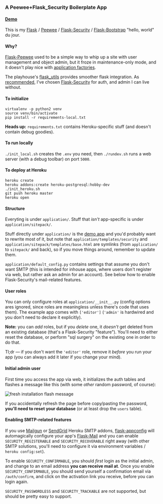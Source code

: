 ### A Peewee+Flask_Security Boilerplate App

#### [Demo](https://boilerplate-peewee-flask.herokuapp.com)

This is my [Flask](http://flask.pocoo.org) /
[Peewee](http://peewee.readthedocs.org) /
[Flask-Security](https://pythonhosted.org/Flask-Security) /
[Flask-Bootstrap](http://pythonhosted.org/Flask-Bootstrap)
"hello, world" du jour.

#### Why?

[Flask-Peewee](http://flask-peewee.readthedocs.org/en/latest/) used to be a
simple way to whip up a site with user management and object admin, but it froze
in maintenance-only mode, and it doesn't play nice with
[application factories](http://flask.pocoo.org/docs/0.10/patterns/appfactories/).

The playhouse's
[flask_utils](http://peewee.readthedocs.org/en/latest/peewee/playhouse.html#flask-utils)
provides smoother flask integration.
As [recommended](https://archive.is/H6ccV#selection-72.3-85.14), I've chosen
[Flask-Security](https://pythonhosted.org/Flask-Security/) for auth, and admin
I can live without.

#### To initialize

```
virtualenv -p python2 venv
source venv/bin/activate
pip install -r requirements-local.txt
```

**Heads up:** `requirements.txt` contains Heroku-specific stuff
(and doesn't contain debug goodies).

#### To run locally

`./init_local.sh` creates the `.env` you need, then `./rundev.sh` runs a web
server (with a debug toolbar) on port `5000`.

#### To deploy at Heroku

```
heroku create
heroku addons:create heroku-postgresql:hobby-dev
./init_heroku.sh
git push heroku master
heroku open
```

#### Structure

Everyting is under `application/`. Stuff that *isn't* app-specific is under
`application/sitepack/`.

Stuff directly under `application/` is the
[demo app](https://boilerplate-peewee-flask.herokuapp.com) and you'd probably want to
rewrite most of it, but note that `application/templates/security` and
`application/sitepack/templates/base.html` are symlinks (from `application/`
to `sitepack/` and back), so if you move things around, remember to update them.

`application/default_config.py` contains settings that assume you don't want
SMTP (this is intended for inhouse apps, where users don't register via web, but
rather ask an admin for an account).
See below how to enable Flask-Security's mail-related features.

#### User roles

You can only configure roles at `application/__init__.py` (config options ares
ignored, since roles are meaningless unless there's code that uses them).
The example app comes with `['editor']` (`'admin'` is hardwired and you don't
need to declare it explicitly).

**Note:** you can *add* roles, but if you *delete* one, it *doesn't* get deleted
from an existing database (that's a Flask-Security "feature").
You'll need to either reset the database, or perform "sql surgery" on the
existing one in order to do that.

Tl;dr &mdash; if you don't want the `'editor'` role, remove it *before* you
run your app (you can always add it later if you change your mind).

#### Initial admin user

First time you access the app via web, it initializes the auth tables and
flashes a message like this (with some *other* random password, of course):

![fresh installation flash message](https://lut.im/kDL4rN1Hkd/HkEByyVOfsHS4pDu.jpg)

If you accidentally refresh the page before copy/pasting the password,
**you'll need to reset your database** (or at least drop the `users` table).

#### Enabling SMTP-related features

If you use [Mailgun](https://elements.heroku.com/addons/mailgun)
or [SendGrid](https://elements.heroku.com/addons/sendgrid)
Heroku SMTP addons,
[flask-appconfig](https://pypi.python.org/pypi/flask-appconfig)
will automagically configure your app's
[Flask-Mail](http://pythonhosted.org/Flask-Mail/) and you can enable
`SECURITY_REGISTERABLE` and `SECURITY_RECOVERABLE` right away
(with other SMTP solutions, you'll need to configure it via environment
variables / `heroku config:set`).

To enable `SECURITY_CONFIRMABLE`, you should *first* login as the initial admin,
and change to an email address **you can receive mail at**.
Once you enable `SECURITY_CONFIRMABLE`, you should send yourself a
confirmation email via `/auth/confirm`, and click on the activation link you
receive, before you can login again.

`SECURITY_PASSWORDLESS` and `SECURITY_TRACKABLE` are not supported, but should
be pretty easy to support.
